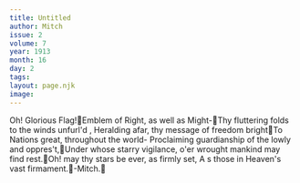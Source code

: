 ```yaml
---
title: Untitled
author: Mitch
issue: 2
volume: 7
year: 1913
month: 16
day: 2
tags:
layout: page.njk
image:
---
```

Oh! Glorious Flag!Emblem of Right, as well as Might-Thy fluttering folds to the winds unfurl'd , Heralding afar, thy message of freedom brightTo Nations great, throughout the world- Proclaiming guardianship of the lowly and oppres't,Under whose starry vigilance, o'er wrought mankind may find rest.Oh! may thy stars be ever, as firmly set, A s those in Heaven's vast firmament.-Mitch.
